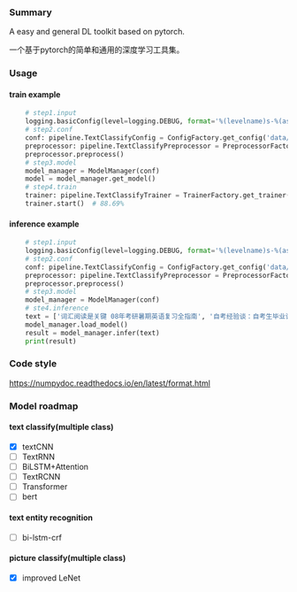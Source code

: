 ### Summary

A easy and general DL toolkit based on pytorch.

一个基于pytorch的简单和通用的深度学习工具集。

### Usage

#### train example
```python
    # step1.input
    logging.basicConfig(level=logging.DEBUG, format='%(levelname)s-%(asctime)s-%(message)s')
    # step2.conf
    conf: pipeline.TextClassifyConfig = ConfigFactory.get_config('data/text_classify/config.ini')
    preprocessor: pipeline.TextClassifyPreprocessor = PreprocessorFactory.get_preprocessor(conf)
    preprocessor.preprocess()
    # step3.model
    model_manager = ModelManager(conf)
    model = model_manager.get_model()
    # step4.train
    trainer: pipeline.TextClassifyTrainer = TrainerFactory.get_trainer(conf, model)
    trainer.start()  # 88.69%
```
#### inference example
```python
    # step1.input
    logging.basicConfig(level=logging.DEBUG, format='%(levelname)s-%(asctime)s-%(message)s')
    # step2.conf
    conf: pipeline.TextClassifyConfig = ConfigFactory.get_config('data/text_classify/config.ini')
    preprocessor: pipeline.TextClassifyPreprocessor = PreprocessorFactory.get_preprocessor(conf)
    preprocessor.preprocess()
    # step3.model
    model_manager = ModelManager(conf)
    # ste4.inference
    text = ['词汇阅读是关键 08年考研暑期英语复习全指南', '自考经验谈：自考生毕业论文选题技巧', '本科未录取还有这些路可以走']
    model_manager.load_model()
    result = model_manager.infer(text)
    print(result)
```

### Code style

https://numpydoc.readthedocs.io/en/latest/format.html

### Model roadmap

#### text classify(multiple class)

- [X] textCNN
- [ ] TextRNN
- [ ] BiLSTM+Attention
- [ ] TextRCNN
- [ ] Transformer
- [ ] bert

#### text entity recognition

- [ ] bi-lstm-crf

#### picture classify(multiple class)

- [X] improved LeNet